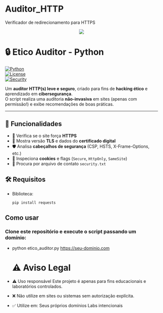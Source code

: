 # Auditor_HTTP
Verificador de redirecionamento para HTTPS

<p align="center">
  <img src="https://img.shields.io/badge/Projeto-Etico%20Auditor-850e32?style=for-the-badge&logo=python&logoColor=white" />
</p>


# 🔒 Etico Auditor - Python

[![Python](https://img.shields.io/badge/Python-3.8%2B-blue.svg)](https://www.python.org/)  
[![License](https://img.shields.io/badge/license-MIT-green.svg)](LICENSE)  
[![Security](https://img.shields.io/badge/Security-Ethical%20Hacking-red.svg)](#-aviso-legal)  

Um **auditor HTTP(s) leve e seguro**, criado para fins de **hacking ético** e aprendizado em **cibersegurança**.  
O script realiza uma auditoria **não-invasiva** em sites (apenas com permissão!) e exibe recomendações de boas práticas.

---

## 🚀 Funcionalidades
- 🔐 Verifica se o site força **HTTPS**
- 📜 Mostra versão **TLS** e dados do **certificado digital**
- 🛡️ Analisa **cabeçalhos de segurança** (CSP, HSTS, X-Frame-Options, etc.)
- 🍪 Inspeciona **cookies** e flags (`Secure`, `HttpOnly`, `SameSite`)
- 📄 Procura por arquivo de contato `security.txt`


## 🛠️ Requisitos

- Biblioteca:
  ```bash
  pip install requests

## Como usar 
### Clone este repositório e execute o script passando um domínio:
 - python etico_auditor.py https://seu-dominio.com

   # ⚠️ Aviso Legal
- ⚠️ Uso responsável
Este projeto é apenas para fins educacionais e laboratórios controlados.
- ❌ Não utilize em sites ou sistemas sem autorização explícita.
- ✅ Utilize em:
Seus próprios domínios
Labs intencionais 

